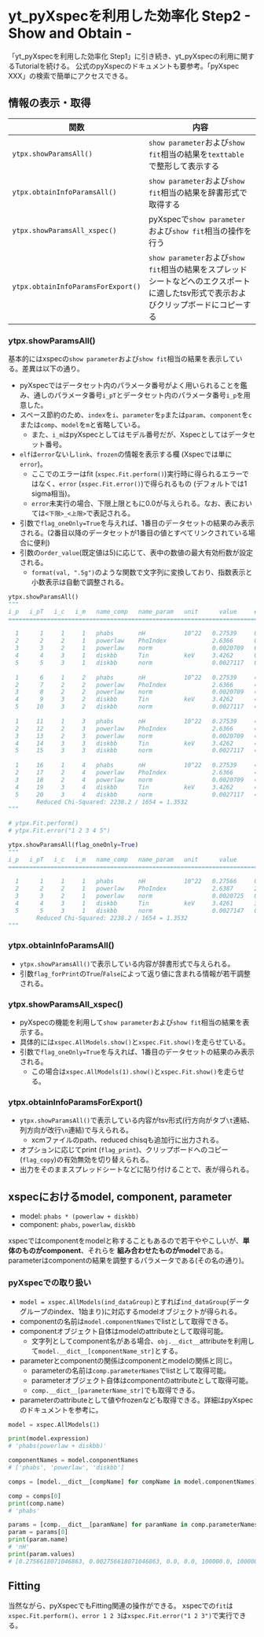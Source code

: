 # yt_pyXspecを利用した効率化 Step2 - Show and Obtain -

「yt_pyXspecを利用した効率化 Step1」に引き続き、yt_pyXspecの利用に関するTutorialを続ける。
公式のpyXspecのドキュメントも要参考。「pyXspec XXX」の検索で簡単にアクセスできる。

## 情報の表示・取得

|関数|内容|
|-|-|
|`ytpx.showParamsAll()`|`show parameter`および`show fit`相当の結果を`texttable`で整形して表示する|
|`ytpx.obtainInfoParamsAll()`|`show parameter`および`show fit`相当の結果を辞書形式で取得する|
|`ytpx.showParamsAll_xspec()`|pyXspecで`show parameter`および`show fit`相当の操作を行う|
|`ytpx.obtainInfoParamsForExport()`|`show parameter`および`show fit`相当の結果をスプレッドシートなどへのエクスポートに適したtsv形式で表示およびクリップボードにコピーする|

### ytpx.showParamsAll()

基本的にはxspecの`show parameter`および`show fit`相当の結果を表示している。差異は以下の通り。
- pyXspecではデータセット内のパラメータ番号がよく用いられることを鑑み、通しのパラメータ番号`i_pT`とデータセット内のパラメータ番号`i_p`を用意した。
- スペース節約のため、`index`を`i`、`parameter`を`p`または`param`、`component`を`c`または`comp`、`model`を`m`と省略している。
    - また、`i_m`はpyXspecとしてはモデル番号だが、Xspecとしてはデータセット番号。
- `elf`は`error`ないし`link`、`frozen`の情報を表示する欄 (Xspecでは単に`error`)。
    - ここでのエラーはfit (`xspec.Fit.perform()`)実行時に得られるエラーではなく、`error` (`xspec.Fit.error()`)で得られるもの (デフォルトでは1 sigma相当)。
    - `error`未実行の場合、下限上限ともに0.0が与えられる。なお、表においては`<下限>_<上限>`で表記される。
- 引数で`flag_oneOnly=True`を与えれば、1番目のデータセットの結果のみ表示される。(2番目以降のデータセットが1番目の値とすべてリンクされている場合に便利)
- 引数の`order_value`(既定値は5)に応じて、表中の数値の最大有効桁数が設定される。
    - `format(val, ".5g")`のような関数で文字列に変換しており、指数表示と小数表示は自動で調整される。

```python
ytpx.showParamsAll()
"""
i_p   i_pT   i_c   i_m   name_comp   name_param   unit      value     elf_0   elf_1
===================================================================================
                                                                                   
  1      1     1     1   phabs       nH           10^22   0.27539     0       0    
  2      2     2     1   powerlaw    PhoIndex             2.6366      0       0    
  3      3     2     1   powerlaw    norm                 0.0020709   0       0    
  4      4     3     1   diskbb      Tin          keV     3.4262      0       0    
  5      5     3     1   diskbb      norm                 0.0027117   0       0    
                                                                                   
  1      6     1     2   phabs       nH           10^22   0.27539     = p1    null 
  2      7     2     2   powerlaw    PhoIndex             2.6366      = p2    null 
  3      8     2     2   powerlaw    norm                 0.0020709   = p3    null 
  4      9     3     2   diskbb      Tin          keV     3.4262      = p4    null 
  5     10     3     2   diskbb      norm                 0.0027117   = p5    null 
                                                                                   
  1     11     1     3   phabs       nH           10^22   0.27539     = p1    null 
  2     12     2     3   powerlaw    PhoIndex             2.6366      = p2    null 
  3     13     2     3   powerlaw    norm                 0.0020709   = p3    null 
  4     14     3     3   diskbb      Tin          keV     3.4262      = p4    null 
  5     15     3     3   diskbb      norm                 0.0027117   = p5    null 
                                                                                   
  1     16     1     4   phabs       nH           10^22   0.27539     = p1    null 
  2     17     2     4   powerlaw    PhoIndex             2.6366      = p2    null 
  3     18     2     4   powerlaw    norm                 0.0020709   = p3    null 
  4     19     3     4   diskbb      Tin          keV     3.4262      = p4    null 
  5     20     3     4   diskbb      norm                 0.0027117   = p5    null 
		Reduced Chi-Squared: 2238.2 / 1654 = 1.3532
"""

# ytpx.Fit.perform()
# ytpx.Fit.error("1 2 3 4 5")

ytpx.showParamsAll(flag_oneOnly=True)
"""
i_p   i_pT   i_c   i_m   name_comp   name_param   unit      value       elf_0       elf_1  
===========================================================================================
                                                                                           
  1      1     1     1   phabs       nH           10^22   0.27566     0.25721     0.29659  
  2      2     2     1   powerlaw    PhoIndex             2.6387      2.5038      2.7905   
  3      3     2     1   powerlaw    norm                 0.0020725   0.0019607   0.0022061
  4      4     3     1   diskbb      Tin          keV     3.4261      3.363       3.4913   
  5      5     3     1   diskbb      norm                 0.0027147   0.0024454   0.003024 
		Reduced Chi-Squared: 2238.2 / 1654 = 1.3532
"""
```

### ytpx.obtainInfoParamsAll()

- `ytpx.showParamsAll()`で表示している内容が辞書形式で与えられる。
- 引数`flag_forPrint`の`True`/`False`によって返り値に含まれる情報が若干調整される。

### ytpx.showParamsAll_xspec()

- pyXspecの機能を利用して`show parameter`および`show fit`相当の結果を表示する。
- 具体的には`xspec.AllModels.show()`と`xspec.Fit.show()`を走らせている。
- 引数で`flag_oneOnly=True`を与えれば、1番目のデータセットの結果のみ表示される。
    - この場合は`xspec.AllModels(1).show()`と`xspec.Fit.show()`を走らせる。

### ytpx.obtainInfoParamsForExport()

- `ytpx.showParamsAll()`で表示している内容がtsv形式(行方向がタブ`\t`連結、列方向が改行`\n`連結)で与えられる。
    - xcmファイルのpath、reduced chisqも追加行に出力される。
- オプションに応じてprint (`flag_print`)、クリップボードへのコピー(`flag_copy`)の有効無効を切り替えられる。
- 出力をそのままスプレッドシートなどに貼り付けることで、表が得られる。

## xspecにおけるmodel, component, parameter

- model: `phabs * (powerlaw + diskbb)`
- component: `phabs`, `powerlaw`, `diskbb`

xspecではcomponentをmodelと称することもあるので若干ややこしいが、**単体のものがcomponent**、それらを **組み合わせたものがmodel**である。
parameterはcomponentの結果を調整するパラメータである(その名の通り)。

### pyXspecでの取り扱い

- `model = xspec.AllModels(ind_dataGroup)`とすれば`ind_dataGroup`(データグループのindex、1始まり)に対応するmodelオブジェクトが得られる。
- componentの名前は`model.componentNames`でlistとして取得できる。
- componentオブジェクト自体はmodelのattributeとして取得可能。
    - 文字列としてcomponent名がある場合、`obj.__dict__`attributeを利用して`model.__dict__[componentName_str]`とする。
- parameterとcomponentの関係はcomponentとmodelの関係と同じ。
    - parameterの名前は`comp.parameterNames`でlistとして取得可能。
    - parameterオブジェクト自体はcomponentのattributeとして取得可能。
    - `comp.__dict__[parameterName_str]`でも取得できる。
- parameterのattributeとして値やfrozenなども取得できる。詳細はpyXspecのドキュメントを参考に。

```python
model = xspec.AllModels(1)

print(model.expression)
# 'phabs(powerlaw + diskbb)'

componentNames = model.conponentNames
# ['phabs', 'powerlaw', 'diskbb']

comps = [model.__dict__[compName] for compName in model.componentNames]

comp = comps[0]
print(comp.name)
# 'phabs'

params = [comp.__dict__[paramName] for paramName in comp.parameterNames]
param = params[0]
print(param.name)
# 'nH'
print(param.values)
# [0.2756618071046863, 0.002756618071046863, 0.0, 0.0, 100000.0, 1000000.0]
```

## Fitting

当然ながら、pyXspecでもFitting関連の操作ができる。
xspecでの`fit`は`xspec.Fit.perform()`、`error 1 2 3`は`xspec.Fit.error("1 2 3")`で実行できる。

